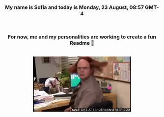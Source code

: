 


<div align="center">
<h3 >My name is Sofia and today is Monday, 23 August, 08:57 GMT-4</h3><br>
<h3 >For now, me and my personalities are working to create a fun Readme 👋
</h3><br>
<img src='img/dwight.gif' alt='working...'/>
</div>
